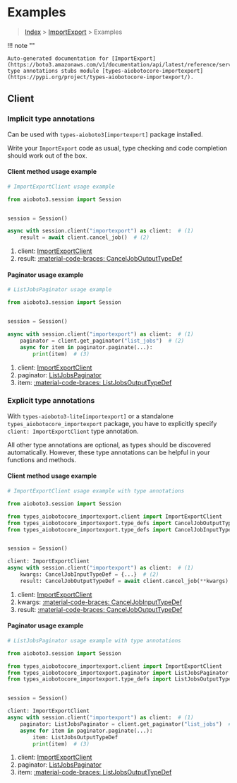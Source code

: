 # Examples

> [Index](../README.md) > [ImportExport](./README.md) > Examples

!!! note ""

    Auto-generated documentation for [ImportExport](https://boto3.amazonaws.com/v1/documentation/api/latest/reference/services/importexport.html#importexport)
    type annotations stubs module [types-aiobotocore-importexport](https://pypi.org/project/types-aiobotocore-importexport/).

## Client

### Implicit type annotations

Can be used with `types-aioboto3[importexport]` package installed.

Write your `ImportExport` code as usual,
type checking and code completion should work out of the box.



#### Client method usage example

```python
# ImportExportClient usage example

from aioboto3.session import Session


session = Session()

async with session.client("importexport") as client:  # (1)
    result = await client.cancel_job()  # (2)
```

1. client: [ImportExportClient](./client.md)
2. result: [:material-code-braces: CancelJobOutputTypeDef](./type_defs.md#canceljoboutputtypedef)



#### Paginator usage example

```python
# ListJobsPaginator usage example

from aioboto3.session import Session


session = Session()

async with session.client("importexport") as client:  # (1)
    paginator = client.get_paginator("list_jobs")  # (2)
    async for item in paginator.paginate(...):
        print(item)  # (3)
```

1. client: [ImportExportClient](./client.md)
2. paginator: [ListJobsPaginator](./paginators.md#listjobspaginator)
3. item: [:material-code-braces: ListJobsOutputTypeDef](./type_defs.md#listjobsoutputtypedef)




### Explicit type annotations

With `types-aioboto3-lite[importexport]`
or a standalone `types_aiobotocore_importexport` package, you have to explicitly specify
`client: ImportExportClient` type annotation.

All other type annotations are optional, as types should be discovered automatically.
However, these type annotations can be helpful in your functions and methods.


#### Client method usage example

```python
# ImportExportClient usage example with type annotations

from aioboto3.session import Session

from types_aiobotocore_importexport.client import ImportExportClient
from types_aiobotocore_importexport.type_defs import CancelJobOutputTypeDef
from types_aiobotocore_importexport.type_defs import CancelJobInputTypeDef


session = Session()

client: ImportExportClient
async with session.client("importexport") as client:  # (1)
    kwargs: CancelJobInputTypeDef = {...}  # (2)
    result: CancelJobOutputTypeDef = await client.cancel_job(**kwargs)  # (3)
```

1. client: [ImportExportClient](./client.md)
2. kwargs: [:material-code-braces: CancelJobInputTypeDef](./type_defs.md#canceljobinputtypedef)
3. result: [:material-code-braces: CancelJobOutputTypeDef](./type_defs.md#canceljoboutputtypedef)



#### Paginator usage example

```python
# ListJobsPaginator usage example with type annotations

from aioboto3.session import Session

from types_aiobotocore_importexport.client import ImportExportClient
from types_aiobotocore_importexport.paginator import ListJobsPaginator
from types_aiobotocore_importexport.type_defs import ListJobsOutputTypeDef


session = Session()

client: ImportExportClient
async with session.client("importexport") as client:  # (1)
    paginator: ListJobsPaginator = client.get_paginator("list_jobs")  # (2)
    async for item in paginator.paginate(...):
        item: ListJobsOutputTypeDef
        print(item)  # (3)
```

1. client: [ImportExportClient](./client.md)
2. paginator: [ListJobsPaginator](./paginators.md#listjobspaginator)
3. item: [:material-code-braces: ListJobsOutputTypeDef](./type_defs.md#listjobsoutputtypedef)




